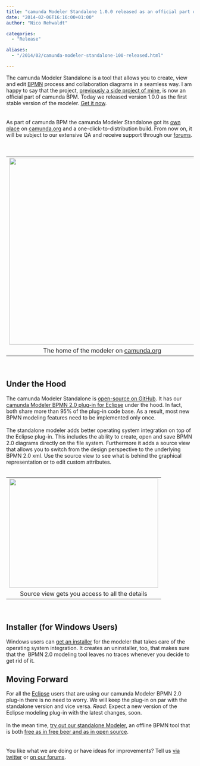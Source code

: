 ```yaml
---
title: "camunda Modeler Standalone 1.0.0 released as an official part of camunda BPM"
date: "2014-02-06T16:16:00+01:00"
author: "Nico Rehwaldt"

categories:
  - "Release"

aliases:
  - "/2014/02/camunda-modeler-standalone-100-released.html"

---
```


<div class="separator" style="clear: both; text-align: left;">
The camunda Modeler Standalone&nbsp;is a tool that allows you to create, view and edit&nbsp;<a href="https://en.wikipedia.org/wiki/Business_Process_Modeling_Notation"><span id="goog_1978039880"></span>BPMN<span id="goog_1978039881"></span></a>&nbsp;process and collaboration diagrams in a seamless way. I am happy to say that the project,&nbsp;<a href="http://blog.camunda.org/2013/12/camunda-modeler-standalone-introduction.html" target="_blank">previously a side project of mine</a>,&nbsp;is now an official part of camunda BPM. Today we released version 1.0.0 as the first stable version of the modeler. <a href="http://camunda.org/download/modeler/" target="_blank">Get it now</a>.</div>
<div class="separator" style="clear: both; text-align: left;">
</div>
<a name='more'></a><br /><br />
<div class="separator" style="clear: both; text-align: left;">
As part of camunda BPM the camunda Modeler Standalone got its&nbsp;<a href="http://camunda.org/bpmn/tool/" target="_blank">own place</a>&nbsp;on&nbsp;<a href="http://camunda.org/" style="text-align: center;">camunda.org</a>&nbsp;and a&nbsp;one-click-to-distribution build. From now on, it will be subject to our extensive QA and receive support through our <a href="https://groups.google.com/forum/?fromgroups#!forum/camunda-bpm-users" target="_blank">forums</a>.</div>
<div class="separator" style="clear: both; text-align: left;">
<br /></div>
<div class="separator" style="clear: both; text-align: center;">
<br /></div>
<table align="center" cellpadding="0" cellspacing="0" class="tr-caption-container" style="margin-left: auto; margin-right: auto; text-align: center;"><tbody>
<tr><td style="text-align: center;"><a href="http://camunda.org/bpmn/tool/" imageanchor="1" style="margin-left: auto; margin-right: auto;"><img border="0" src="http://2.bp.blogspot.com/-YooGjl2XQX8/UvJFpvd0dJI/AAAAAAAAAKc/NbRz-jjzBI8/s1600/modeler-screenshot.png" width="500" /></a></td></tr>
<tr><td class="tr-caption" style="text-align: center;">The home of the modeler on <a href="http://camunda.org/">camunda.org</a></td></tr>
</tbody></table>
<div>
<br /></div>
<div>
<h2>
Under the Hood</h2>
</div>
<div>
The camunda Modeler Standalone is <a href="https://github.com/camunda/camunda-modeler-standalone" target="_blank">open-source on GitHub</a>. It has our <a href="https://github.com/camunda/camunda-modeler" target="_blank">camunda Modeler BPMN 2.0 plug-in for Eclipse</a>&nbsp;under the hood. In fact, both share more than 95% of the plug-in code base. As a result, most new BPMN modeling features need to be implemented only once.</div>
<div>
<br /></div>
<div>
The standalone modeler adds better operating system integration on top of the Eclipse plug-in. This includes the ability to create, open and save BPMN 2.0 diagrams directly on the file system. Furthermore it adds a source view that allows you to switch from the design perspective to the underlying BPMN 2.0 xml. Use the source view to see what is behind the graphical representation or to edit custom attributes.</div>
<div>
<br /></div>
<table align="center" cellpadding="0" cellspacing="0" class="tr-caption-container" style="margin-left: auto; margin-right: auto; text-align: center;"><tbody>
<tr><td style="text-align: center;"><a href="http://camunda.org/bpmn/tool/images/feature-source-view.png" imageanchor="1" style="margin-left: auto; margin-right: auto;"><img border="0" src="http://camunda.org/bpmn/tool/images/feature-source-view.png" height="292" width="400" /></a></td></tr>
<tr><td class="tr-caption" style="text-align: center;">Source view gets you access to all the details</td></tr>
</tbody></table>
<div>
<br /></div>
<h2>
Installer (for Windows Users)</h2>
<div>
<div>
Windows users can <a href="http://camunda.org/bpmn/tool/" target="_blank">get an installer</a> for the modeler that takes care of the operating system integration. It creates an uninstaller, too, that makes sure that the&nbsp;&nbsp;BPMN 2.0 modeling tool&nbsp;leaves no traces whenever you decide to get rid of it.</div>
</div>
<h2>
Moving Forward</h2>
<div>
For all the <a href="http://eclipse.org/" target="_blank">Eclipse</a>&nbsp;users that are using our camunda Modeler BPMN 2.0 plug-in there is no need to worry. We will keep the plug-in on par with the standalone version and vice versa. <i>Read: </i>Expect a new version of the Eclipse modeling plug-in with the latest changes, soon.</div>
<div>
<br /></div>
<div>
In the mean time, <a href="http://camunda.org/download/modeler/" target="_blank">try out our standalone Modeler</a>, an offline BPMN tool that is both <a href="http://www.gnu.org/philosophy/free-sw.html" target="_blank">free as in free beer and as in open source</a>.</div>
<div>
<br /></div>
<div>
<br /></div>
<div>
You like what we are doing or have ideas for improvements? Tell us <a href="https://twitter.com/camundaBPM" target="_blank">via twitter</a> or <a href="https://groups.google.com/forum/#!forum/camunda-bpm-users" target="_blank">on our forums</a>.</div>
